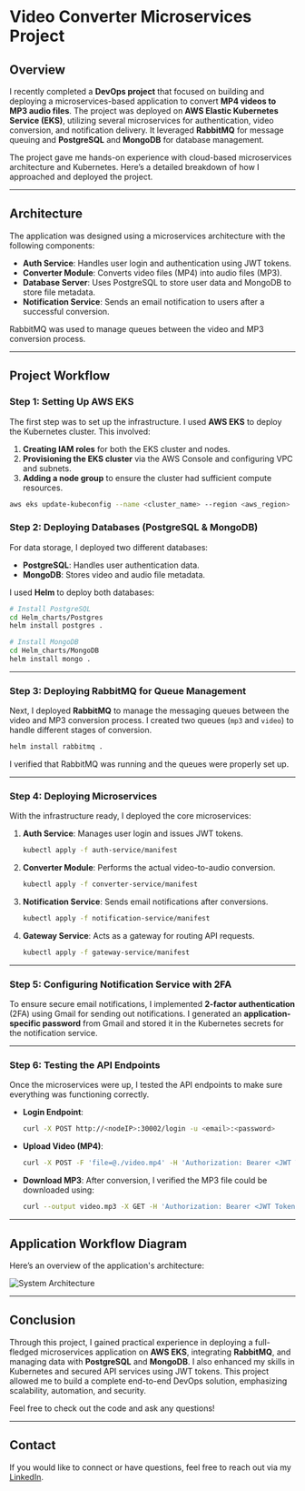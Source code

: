 
# Video Converter Microservices Project

## Overview

I recently completed a **DevOps project** that focused on building and deploying a microservices-based application to convert **MP4 videos to MP3 audio files**. The project was deployed on **AWS Elastic Kubernetes Service (EKS)**, utilizing several microservices for authentication, video conversion, and notification delivery. It leveraged **RabbitMQ** for message queuing and **PostgreSQL** and **MongoDB** for database management.

The project gave me hands-on experience with cloud-based microservices architecture and Kubernetes. Here’s a detailed breakdown of how I approached and deployed the project.

---

## Architecture

The application was designed using a microservices architecture with the following components:

- **Auth Service**: Handles user login and authentication using JWT tokens.
- **Converter Module**: Converts video files (MP4) into audio files (MP3).
- **Database Server**: Uses PostgreSQL to store user data and MongoDB to store file metadata.
- **Notification Service**: Sends an email notification to users after a successful conversion.

RabbitMQ was used to manage queues between the video and MP3 conversion process.

---

## Project Workflow

### Step 1: Setting Up AWS EKS

The first step was to set up the infrastructure. I used **AWS EKS** to deploy the Kubernetes cluster. This involved:

1. **Creating IAM roles** for both the EKS cluster and nodes.
2. **Provisioning the EKS cluster** via the AWS Console and configuring VPC and subnets.
3. **Adding a node group** to ensure the cluster had sufficient compute resources.

```bash
aws eks update-kubeconfig --name <cluster_name> --region <aws_region>
```

### Step 2: Deploying Databases (PostgreSQL & MongoDB)

For data storage, I deployed two different databases:

- **PostgreSQL**: Handles user authentication data.
- **MongoDB**: Stores video and audio file metadata.

I used **Helm** to deploy both databases:

```bash
# Install PostgreSQL
cd Helm_charts/Postgres
helm install postgres .

# Install MongoDB
cd Helm_charts/MongoDB
helm install mongo .
```

---

### Step 3: Deploying RabbitMQ for Queue Management

Next, I deployed **RabbitMQ** to manage the messaging queues between the video and MP3 conversion process. I created two queues (`mp3` and `video`) to handle different stages of conversion.

```bash
helm install rabbitmq .
```

I verified that RabbitMQ was running and the queues were properly set up.

---

### Step 4: Deploying Microservices

With the infrastructure ready, I deployed the core microservices:

1. **Auth Service**: Manages user login and issues JWT tokens.
   ```bash
   kubectl apply -f auth-service/manifest
   ```

2. **Converter Module**: Performs the actual video-to-audio conversion.
   ```bash
   kubectl apply -f converter-service/manifest
   ```

3. **Notification Service**: Sends email notifications after conversions.
   ```bash
   kubectl apply -f notification-service/manifest
   ```

4. **Gateway Service**: Acts as a gateway for routing API requests.
   ```bash
   kubectl apply -f gateway-service/manifest
   ```

---

### Step 5: Configuring Notification Service with 2FA

To ensure secure email notifications, I implemented **2-factor authentication** (2FA) using Gmail for sending out notifications. I generated an **application-specific password** from Gmail and stored it in the Kubernetes secrets for the notification service.

---

### Step 6: Testing the API Endpoints

Once the microservices were up, I tested the API endpoints to make sure everything was functioning correctly.

- **Login Endpoint**:
  ```bash
  curl -X POST http://<nodeIP>:30002/login -u <email>:<password>
  ```

- **Upload Video (MP4)**:
  ```bash
  curl -X POST -F 'file=@./video.mp4' -H 'Authorization: Bearer <JWT Token>' http://<nodeIP>:30002/upload
  ```

- **Download MP3**:
  After conversion, I verified the MP3 file could be downloaded using:
  ```bash
  curl --output video.mp3 -X GET -H 'Authorization: Bearer <JWT Token>' "http://<nodeIP>:30002/download?fid=<Generated_fid>"
  ```

---

## Application Workflow Diagram

Here’s an overview of the application's architecture:

![System Architecture](./public/assets/image.png)

---

## Conclusion

Through this project, I gained practical experience in deploying a full-fledged microservices application on **AWS EKS**, integrating **RabbitMQ**, and managing data with **PostgreSQL** and **MongoDB**. I also enhanced my skills in Kubernetes and secured API services using JWT tokens. This project allowed me to build a complete end-to-end DevOps solution, emphasizing scalability, automation, and security.

Feel free to check out the code and ask any questions!

---

## Contact

If you would like to connect or have questions, feel free to reach out via my [LinkedIn](https://linkedin.com/in/arindeolukayode).
